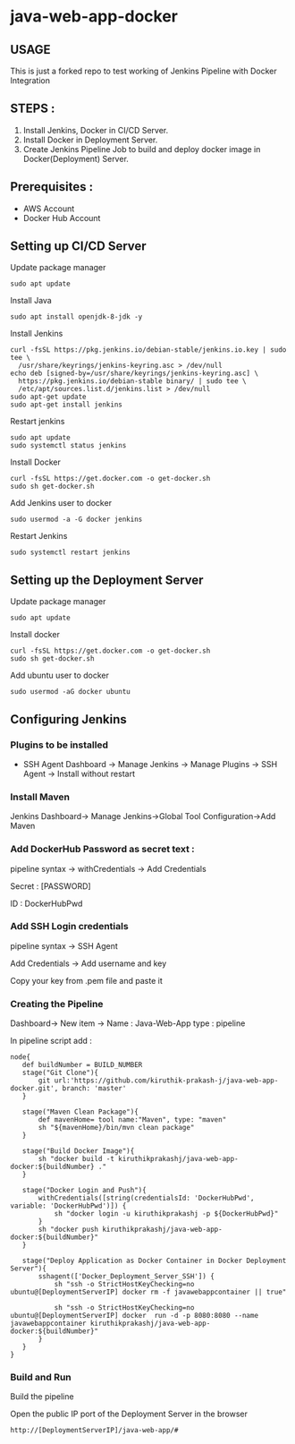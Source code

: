 # java-web-app-docker

## USAGE 

This is just a forked repo to test working of Jenkins Pipeline with Docker Integration

## STEPS : 

1) Install Jenkins, Docker in CI/CD Server.
2) Install Docker in Deployment Server.
3) Create Jenkins Pipeline Job to build and deploy docker image in Docker(Deployment) Server.

## Prerequisites : 

- AWS Account
- Docker Hub Account

## Setting up CI/CD Server

Update package manager
```
sudo apt update
```

Install Java
```
sudo apt install openjdk-8-jdk -y
```

Install Jenkins
```
curl -fsSL https://pkg.jenkins.io/debian-stable/jenkins.io.key | sudo tee \
  /usr/share/keyrings/jenkins-keyring.asc > /dev/null
echo deb [signed-by=/usr/share/keyrings/jenkins-keyring.asc] \
  https://pkg.jenkins.io/debian-stable binary/ | sudo tee \
  /etc/apt/sources.list.d/jenkins.list > /dev/null
sudo apt-get update
sudo apt-get install jenkins
```

Restart jenkins
```
sudo apt update
sudo systemctl status jenkins
```

Install Docker
```
curl -fsSL https://get.docker.com -o get-docker.sh
sudo sh get-docker.sh
```

Add Jenkins user to docker
```
sudo usermod -a -G docker jenkins
```

Restart Jenkins
```
sudo systemctl restart jenkins
```

## Setting up the Deployment Server

Update package manager
```
sudo apt update
```

Install docker
```
curl -fsSL https://get.docker.com -o get-docker.sh
sudo sh get-docker.sh
```

Add ubuntu user to docker
```
sudo usermod -aG docker ubuntu
```

## Configuring Jenkins

### Plugins to be installed

- SSH Agent
  Dashboard -> Manage Jenkins -> Manage Plugins -> SSH Agent -> Install without restart

### Install Maven

Jenkins Dashboard-> Manage Jenkins->Global Tool Configuration->Add Maven

### Add DockerHub Password as secret text : 
pipeline syntax -> withCredentials -> Add Credentials

Secret : [PASSWORD]

ID : DockerHubPwd

### Add SSH Login credentials
pipeline syntax -> SSH Agent

Add Credentials -> Add username and key

Copy your key from .pem file and paste it

### Creating the Pipeline

Dashboard-> New item -> 
  Name : Java-Web-App
  type : pipeline
  
 In pipeline script add : 
 
 ```
 node{
    def buildNumber = BUILD_NUMBER
    stage("Git Clone"){
        git url:'https://github.com/kiruthik-prakash-j/java-web-app-docker.git', branch: 'master'
    }
    
    stage("Maven Clean Package"){
        def mavenHome= tool name:"Maven", type: "maven"
        sh "${mavenHome}/bin/mvn clean package"
    }
    
    stage("Build Docker Image"){
        sh "docker build -t kiruthikprakashj/java-web-app-docker:${buildNumber} ."
    }
    
    stage("Docker Login and Push"){
        withCredentials([string(credentialsId: 'DockerHubPwd', variable: 'DockerHubPwd')]) {
            sh "docker login -u kiruthikprakashj -p ${DockerHubPwd}"
        }
        sh "docker push kiruthikprakashj/java-web-app-docker:${buildNumber}"
    }
    
    stage("Deploy Application as Docker Container in Docker Deployment Server"){
        sshagent(['Docker_Deployment_Server_SSH']) {
            sh "ssh -o StrictHostKeyChecking=no ubuntu@[DeploymentServerIP] docker rm -f javawebappcontainer || true"
            
            sh "ssh -o StrictHostKeyChecking=no ubuntu@[DeploymentServerIP] docker  run -d -p 8080:8080 --name javawebappcontainer kiruthikprakashj/java-web-app-docker:${buildNumber}"
        }
    }
}
```

### Build and Run

Build the pipeline

Open the public IP port of the Deployment Server in the browser
```
http://[DeploymentServerIP]/java-web-app/#
```
